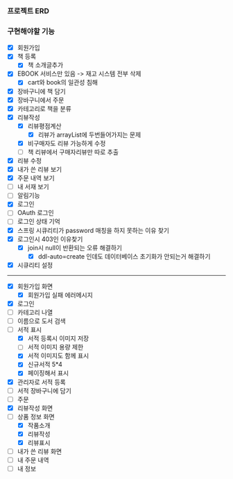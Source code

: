 ### 프로젝트 ERD

### 구현해야할 기능
- [x] 회원가입
- [X] 책 등록
  - [X] 책 소개글추가
- [X] EBOOK 서비스만 있음 -> 재고 시스템 전부 삭제
  - [X] cart와 book의 일관성 침해
- [X] 장바구니에 책 담기
- [X] 장바구니에서 주문
- [X] 카테고리로 책을 분류
- [X] 리뷰작성
  - [X] 리뷰평점계산
    - [X] 리뷰가 arrayList에 두번들어가지는 문제
  - [X] 비구매자도 리뷰 가능하게 수정
  - [ ] 책 리뷰에서 구매자리뷰만 따로 추출 
- [X] 리뷰 수정
- [X] 내가 쓴 리뷰 보기
- [X] 주문 내역 보기
- [ ] 내 서재 보기
- [ ] 알림기능
- [X] 로그인
- [ ] OAuth 로그인
- [ ] 로그인 상태 기억
- [X] 스프링 시큐리티가 password 매칭을 하지 못하는 이유 찾기
- [X] 로그인시 403인 이유찾기
  - [x] join시 null이 반환되는 오류 해결하기
    - [x] ddl-auto=create 인데도 데이터베이스 초기화가 안되는거 해결하기
- [X] 시큐리티 설정
***
- [X] 회원가입 화면
  - [X] 회원가입 실패 에러메시지
- [X] 로그인  
- [ ] 카테고리 나열
- [ ] 이름으로 도서 검색
- [ ] 서적 표시
  - [X] 서적 등록시 이미지 저장
  - [ ] 서적 이미지 용량 제한
  - [X] 서적 이미지도 함께 표시
  - [X] 신규서적 5*4
  - [X] 페이징해서 표시
- [X] 관리자로 서적 등록
- [ ] 서적 장바구니에 담기
- [ ] 주문
- [X] 리뷰작성 화면
- [ ] 상품 정보 화면
  - [X] 작품소개
  - [X] 리뷰작성
  - [X] 리뷰표시
- [ ] 내가 쓴 리뷰 화면
- [ ] 내 주문 내역
- [ ] 내 정보